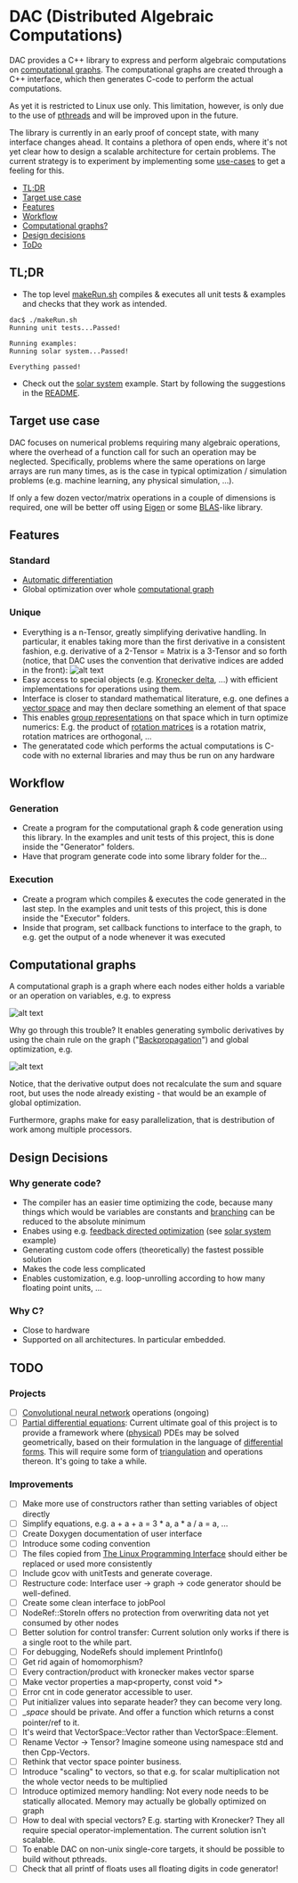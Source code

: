# DAC (Distributed Algebraic Computations)
DAC provides a C++ library to express and perform algebraic computations on [computational graphs](#computationalgraphs). The computational graphs are created through a C++ interface, which then generates C-code to perform the actual computations.

As yet it is restricted to Linux use only. This limitation, however, is only due to the use of [pthreads](https://en.wikipedia.org/wiki/POSIX_Threads) and will be improved upon in the future.

The library is currently in an early proof of concept state, with many interface changes ahead. It contains a plethora of open ends, where it's not yet clear how to design a scalable architecture for certain problems. The current strategy is to experiment by implementing some [use-cases](#projects) to get a feeling for this.

* [TL;DR](#tldr)
* [Target use case](#usecase)
* [Features](#features)
* [Workflow](#workflow)
* [Computational graphs?](#computationalgraphs)
* [Design decisions](#design)
* [ToDo](#todo)

<a name="tldr"></a>
## TL;DR
* The top level [makeRun.sh](./makeRun.sh) compiles & executes all unit tests & examples and checks that they work as intended.
 
```console
dac$ ./makeRun.sh
Running unit tests...Passed!

Running examples:
Running solar system...Passed!

Everything passed!
```
* Check out the [solar system](Examples/SolarSystem) example. Start by following the suggestions in the [README](Examples/SolarSystem/README.md).

<a name="usecase"></a>
## Target use case
DAC focuses on numerical problems requiring many algebraic operations, where the overhead of a function call for such an operation may be neglected. Specifically, problems where the same operations on large arrays are run many times, as is the case in typical optimization / simulation problems (e.g. machine learning, any physical simulation, ...).

If only a few dozen vector/matrix operations in a couple of dimensions is required, one will be better off using [Eigen](http://eigen.tuxfamily.org/index.php?title=Main_Page) or some [BLAS](http://www.netlib.org/blas/)-like library.

<a name="features"></a>
## Features
### Standard
- [Automatic differentiation](https://en.wikipedia.org/wiki/Automatic_differentiation)
- Global optimization over whole [computational graph](#computationalgraphs)

### Unique
- Everything is a n-Tensor, greatly simplifying derivative handling. In particular, it enables taking more than the first derivative in a consistent fashion, e.g. derivative of a 2-Tensor = Matrix is a 3-Tensor and so forth (notice, that DAC uses the convention that derivative indices are added in the front): ![alt text](Documentation/TexPictures/tensorDerivative.png "tensor derivative")  
- Easy access to special objects (e.g. [Kronecker delta](https://en.wikipedia.org/wiki/Kronecker_delta), ...) with efficient implementations for operations using them.
- Interface is closer to standard mathematical literature, e.g. one defines a [vector space](https://en.wikipedia.org/wiki/Vector_space) and may then declare something an element of that space
- This enables [group representations](https://en.wikipedia.org/wiki/Group_representation) on that space which in turn optimize numerics: E.g. the product of [rotation matrices](https://en.wikipedia.org/wiki/Rotation_matrix) is a rotation matrix, rotation matrices are orthogonal, ...
- The generatated code which performs the actual computations is C-code with no external libraries and may thus be run on any hardware

<a name="workflow"></a>
## Workflow
### Generation
* Create a program for the computational graph & code generation using this library. In the examples and unit tests of this project, this is done inside the "Generator" folders.
* Have that program generate code into some library folder for the...

### Execution
* Create a program which compiles & executes the code generated in the last step. In the examples and unit tests of this project, this is done inside the "Executor" folders.
* Inside that program, set callback functions to interface to the graph, to e.g. get the output of a node whenever it was executed

<a name="computationalgraphs"></a>
## Computational graphs
A computational graph is a graph where each nodes either holds a variable or an operation on variables, e.g. to express 

![alt text](Documentation/TexPictures/SquareRootAplusB.png "SquareRoot(a+b)")
		         
Why go through this trouble? It enables generating symbolic derivatives by using the chain rule on the graph ("[Backpropagation](https://en.wikipedia.org/wiki/Backpropagation)") and global optimization, e.g. 

![alt text](Documentation/TexPictures/SquareRootAplusBDerivative.png "dSquareRoot(a+b)da")             

Notice, that the derivative output does not recalculate the sum and square root, but uses the node already existing - that would be an example of global optimization.

Furthermore, graphs make for easy parallelization, that is destribution of work among multiple processors. 

<a name="design"></a>
## Design Decisions
### Why generate code?
- The compiler has an easier time optimizing the code, because many things which would be variables are constants and [branching](https://en.wikipedia.org/wiki/Branch_(computer_science)) can be reduced to the absolute minimum
- Enabes using e.g. [feedback directed optimization](https://en.wikipedia.org/wiki/Profile-guided_optimization) (see [solar system](Examples/SolarSystem) example)
- Generating custom code offers (theoretically) the fastest possible solution
- Makes the code less complicated
- Enables customization, e.g. loop-unrolling according to how many floating point units, ...

### Why C? 
- Close to hardware
- Supported on all architectures. In particular embedded.

<a name="todo"></a>
## TODO

<a name="projects"></a>
### Projects
- [ ]	[Convolutional neural network](https://en.wikipedia.org/wiki/Convolutional_neural_network) operations (ongoing)
- [ ]	[Partial differential equations](https://en.wikipedia.org/wiki/Partial_differential_equation): Current ultimate goal of this project is to provide a framework where ([physical](https://en.wikipedia.org/wiki/Field_(physics))) PDEs may be solved geometrically, based on their formulation in the language of [differential forms](https://en.wikipedia.org/wiki/Differential_form). This will require some form of [triangulation](https://en.wikipedia.org/wiki/Triangulation_(geometry)) and operations thereon. It's going to take a while.

### Improvements
- [ ]	Make more use of constructors rather than setting variables of object directly
- [ ]	Simplify equations, e.g. a + a + a = 3 * a, a * a / a = a, ...
- [ ]	Create Doxygen documentation of user interface
- [ ]	Introduce some coding convention
- [ ]	The files copied from [The Linux Programming Interface](http://man7.org/tlpi/) should either be replaced or used more consistently
- [ ]	Include gcov with unitTests and generate coverage.
- [ ]	Restructure code: Interface user -> graph -> code generator should be well-defined.
- [ ]   Create some clean interface to jobPool
- [ ]	NodeRef::StoreIn offers no protection from overwriting data not yet consumed by other nodes
- [ ]	Better solution for control transfer: Current solution only works if there is a single root to the while part.
- [ ]	For debugging, NodeRefs should implement PrintInfo()
- [ ]	Get rid again of homomorphism?
- [ ]	Every contraction/product with kronecker makes vector sparse
- [ ]	Make vector properties a map<property, const void *>
- [ ]	Error cnt in code generator accessible to user.
- [ ]   Put initializer values into separate header? they can become very long.
- [ ]   __space_ should be private. And offer a function which returns a const pointer/ref to it.
- [ ]	It's weird that VectorSpace::Vector rather than VectorSpace::Element.
- [ ]	Rename Vector -> Tensor? Imagine someone using namespace std and then Cpp-Vectors.
- [ ]	Rethink that vector space pointer business.
- [ ]	Introduce "scaling" to vectors, so that e.g. for scalar multiplication not the whole vector needs to be multiplied
- [ ]   Introduce optimized memory handling: Not every node needs to be statically allocated. Memory may actually be globally optimized on graph
- [ ]   How to deal with special vectors? E.g. starting with Kronecker? They all require special operator-implementation. The current solution isn't scalable.
- [ ]   To enable DAC on non-unix single-core targets, it should be possible to build without pthreads.
- [ ]	Check that all printf of floats uses all floating digits in code generator!